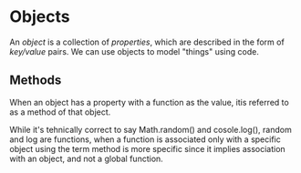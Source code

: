 
# Objects

An *object* is a collection of *properties*, which are described in the form of *key/value* pairs.
We can use objects to model "things" using code.

## Methods

When an object has a property with a function as the value, itis referred to as a method of that object.

While it's tehnically correct to say Math.random() and cosole.log(), random and log are functions, when a function is associated only with a specific object using the term method is more
specific since it implies association with an object, and not a global function.
